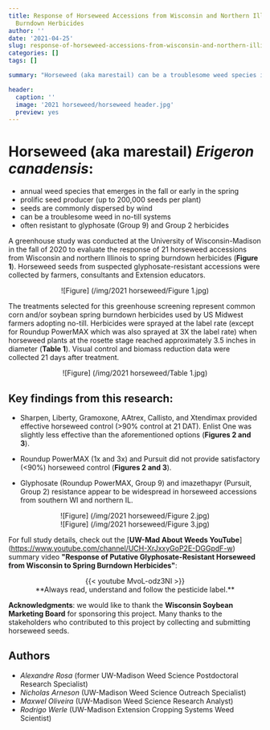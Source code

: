 ```yaml
---
title: Response of Horseweed Accessions from Wisconsin and Northern Illinois to Spring
  Burndown Herbicides
author: ''
date: '2021-04-25'
slug: response-of-horseweed-accessions-from-wisconsin-and-northern-illinois-to-spring-burndown-herbicides
categories: []
tags: []

summary: "Horseweed (aka marestail) can be a troublesome weed species in no-till cropping systems. Herein we summarize the results of our recent horseweed herbicide screening efforts." 

header:
  caption: ''
  image: '2021 horseweed/horseweed header.jpg'
  preview: yes
---
```


# Horseweed (aka marestail) *Erigeron canadensis*:  
+ annual weed species that emerges in the fall or early in the spring
+ prolific seed producer (up to 200,000 seeds per plant) 
+ seeds are commonly dispersed by wind
+ can be a troublesome weed in no-till systems
+ often resistant to glyphosate (Group 9) and Group 2 herbicides 

A greenhouse study was conducted at the University of Wisconsin-Madison in the fall of 2020 to evaluate the response of 21 horseweed accessions from Wisconsin and northern Illinois to spring burndown herbicides (**Figure 1**). Horseweed seeds from suspected glyphosate-resistant accessions were collected by farmers, consultants and Extension educators.
<center>![Figure] (/img/2021 horseweed/Figure 1.jpg)</center>

The treatments selected for this greenhouse screening represent common corn and/or soybean spring burndown herbicides used by US Midwest farmers adopting no-till. Herbicides were sprayed at the label rate (except for Roundup PowerMAX which was also sprayed at 3X the label rate) when horseweed plants at the rosette stage reached approximately 3.5 inches in diameter (**Table 1**). Visual control and biomass reduction data were collected 21 days after treatment. 
<center>![Figure] (/img/2021 horseweed/Table 1.jpg)</center>

## **Key findings from this research:**

+ Sharpen, Liberty, Gramoxone, AAtrex, Callisto, and Xtendimax provided effective horseweed control (>90% control at 21 DAT). Enlist One was slightly less effective than the aforementioned options (**Figures 2 and 3**).

+ Roundup PowerMAX (1x and 3x) and Pursuit did not provide satisfactory (<90%) horseweed control (**Figures 2 and 3**).

+ Glyphosate (Roundup PowerMAX, Group 9) and imazethapyr (Pursuit, Group 2) resistance appear to be widespread in horseweed accessions from southern WI and northern IL.


<center>![Figure] (/img/2021 horseweed/Figure 2.jpg)</center>
<center>![Figure] (/img/2021 horseweed/Figure 3.jpg)</center>

For full study details, check out the [**UW-Mad About Weeds YouTube**] (https://www.youtube.com/channel/UCH-XrJxxyGoP2E-DGGpdF-w) summary video **"Response of Putative Glyphosate-Resistant Horseweed from Wisconsin to Spring Burndown Herbicides"**:
<center>{{< youtube MvoL-odz3NI >}}</center>  

<center> **Always read, understand and follow the pesticide label.**</center>

**Acknowledgments**: we would like to thank the **Wisconsin Soybean Marketing Board** for sponsoring this project. Many thanks to the stakeholders who contributed to this project by collecting and submitting horseweed seeds. 

## **Authors**   
+ *Alexandre Rosa* (former UW-Madison Weed Science Postdoctoral Research Specialist)
+ *Nicholas Arneson* (UW-Madison Weed Science Outreach Specialist)  
+ *Maxwel Oliveira* (UW-Madison Weed Science Research Analyst)   
+ *Rodrigo Werle* (UW-Madison Extension Cropping Systems Weed Scientist)

